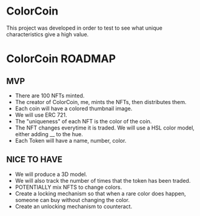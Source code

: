 # ColorCoin

This project was developed in order to test to see what unique characteristics give a high value. 

# ColorCoin ROADMAP

## MVP 
- There are 100 NFTs minted. 
- The creator of ColorCoin, me, mints the NFTs, then distributes them. 
- Each coin will have a colored thumbnail image. 
- We will use ERC 721. 
- The "uniqueness" of each NFT is the color of the coin. 
- The NFT changes everytime it is traded. We will use a HSL color model, either adding __ to the hue. 
- Each Token will have a name, number, color.
    
## NICE TO HAVE

- We will produce a 3D model. 
- We will also track the number of times that the token has been traded. 
- POTENTIALLY mix NFTS to change colors. 
- Create a locking mechanism so that when a rare color does happen, someone can buy without changing the color. 
- Create an unlocking mechanism to counteract. 